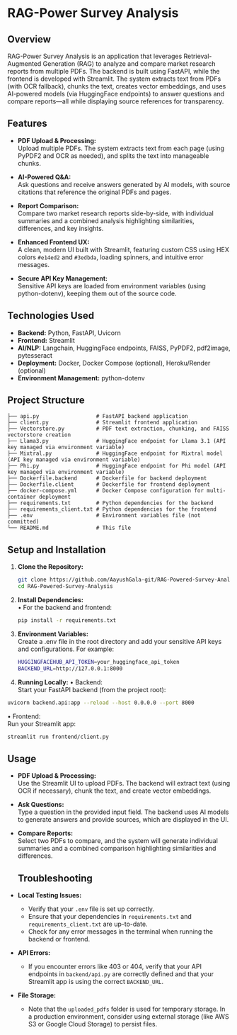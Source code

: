 # RAG-Power Survey Analysis

## Overview

RAG-Power Survey Analysis is an application that leverages Retrieval-Augmented Generation (RAG) to analyze and compare market research reports from multiple PDFs. The backend is built using FastAPI, while the frontend is developed with Streamlit. The system extracts text from PDFs (with OCR fallback), chunks the text, creates vector embeddings, and uses AI-powered models (via HuggingFace endpoints) to answer questions and compare reports—all while displaying source references for transparency.

## Features

- **PDF Upload & Processing:**  
  Upload multiple PDFs. The system extracts text from each page (using PyPDF2 and OCR as needed), and splits the text into manageable chunks.

- **AI-Powered Q&A:**  
  Ask questions and receive answers generated by AI models, with source citations that reference the original PDFs and pages.

- **Report Comparison:**  
  Compare two market research reports side-by-side, with individual summaries and a combined analysis highlighting similarities, differences, and key insights.

- **Enhanced Frontend UX:**  
  A clean, modern UI built with Streamlit, featuring custom CSS using HEX colors `#e14ed2` and `#3edbda`, loading spinners, and intuitive error messages.

- **Secure API Key Management:**  
  Sensitive API keys are loaded from environment variables (using python-dotenv), keeping them out of the source code.

## Technologies Used

- **Backend:** Python, FastAPI, Uvicorn
- **Frontend:** Streamlit
- **AI/NLP:** Langchain, HuggingFace endpoints, FAISS, PyPDF2, pdf2image, pytesseract
- **Deployment:** Docker, Docker Compose (optional), Heroku/Render (optional)
- **Environment Management:** python-dotenv

## Project Structure
```plaintext
├── api.py                  # FastAPI backend application  
├── client.py               # Streamlit frontend application  
├── Vectorstore.py          # PDF text extraction, chunking, and FAISS vectorstore creation  
├── Llama3.py               # HuggingFace endpoint for Llama 3.1 (API key managed via environment variable)  
├── Mixtral.py              # HuggingFace endpoint for Mixtral model (API key managed via environment variable)  
├── Phi.py                  # HuggingFace endpoint for Phi model (API key managed via environment variable)  
├── Dockerfile.backend      # Dockerfile for backend deployment  
├── Dockerfile.client       # Dockerfile for frontend deployment  
├── docker-compose.yml      # Docker Compose configuration for multi-container deployment  
├── requirements.txt        # Python dependencies for the backend  
├── requirements_client.txt # Python dependencies for the frontend  
├── .env                    # Environment variables file (not committed)  
└── README.md               # This file  
```

## Setup and Installation

1. **Clone the Repository:**
   ```bash
   git clone https://github.com/AayushGala-git/RAG-Powered-Survey-Analysis.git
   cd RAG-Powered-Survey-Analysis
   ```
2. **Install Dependencies:**  
   	•	For the backend and frontend:
   ```bash
   pip install -r requirements.txt
   ```
3.	**Environment Variables:**  
    Create a .env file in the root directory and add your sensitive API keys and configurations. For example:
  	```bash
    HUGGINGFACEHUB_API_TOKEN=your_huggingface_api_token
    BACKEND_URL=http://127.0.0.1:8000
    ```
4.	**Running Locally:** 
	•	Backend:  
  Start your FastAPI backend (from the project root):
 ```bash
 uvicorn backend.api:app --reload --host 0.0.0.0 --port 8000
 ```
  •	Frontend:  
  Run your Streamlit app:  
  ```bash
  streamlit run frontend/client.py
  ```

## Usage

- **PDF Upload & Processing:**  
  Use the Streamlit UI to upload PDFs. The backend will extract text (using OCR if necessary), chunk the text, and create vector embeddings.

- **Ask Questions:**  
  Type a question in the provided input field. The backend uses AI models to generate answers and provide sources, which are displayed in the UI.

- **Compare Reports:**  
  Select two PDFs to compare, and the system will generate individual summaries and a combined comparison highlighting similarities and differences.

  ## Troubleshooting

- **Local Testing Issues:**
  - Verify that your `.env` file is set up correctly.
  - Ensure that your dependencies in `requirements.txt` and `requirements_client.txt` are up-to-date.
  - Check for any error messages in the terminal when running the backend or frontend.

- **API Errors:**
  - If you encounter errors like 403 or 404, verify that your API endpoints in `backend/api.py` are correctly defined and that your Streamlit app is using the correct `BACKEND_URL`.

- **File Storage:**
  - Note that the `uploaded_pdfs` folder is used for temporary storage. In a production environment, consider using external storage (like AWS S3 or Google Cloud Storage) to persist files.
 
